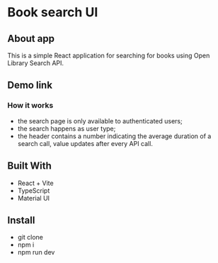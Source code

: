 # Book search UI

## About app

This is a simple React application for searching for books using Open Library
Search API.

## Demo link

### How it works

- the search page is only available to authenticated users;
- the search happens as user type;
- the header contains a number indicating the average duration of a search
  call, value updates after every API call.

## Built With

- React + Vite
- TypeScript
- Material UI

## Install

- git clone
- npm i
- npm run dev
